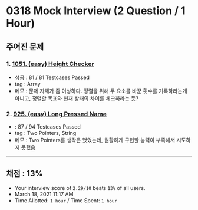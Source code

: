 # 0318 Mock Interview (2 Question / 1 Hour)

## 주어진 문제

### 1. [1051. (easy) Height Checker](https://leetcode.com/problems/height-checker/)

- 성공 : 81 / 81 Testcases Passed
- tag : Array
- 메모 : 문제 자체가 좀 이상하다. 정렬을 위해 두 요소를 바꾼 횟수를 기록하라는게 아니고, 정렬할 목표와 현재 상태의 차이를 체크하라는 듯?

### 2. [925. (easy) Long Pressed Name](https://leetcode.com/problems/long-pressed-name/discuss/?currentPage=1&orderBy=most_votes&query=)

-  : 87 / 94 Testcases Passed
- tag : Two Pointers, String
- 메모 : Two Pointers를 생각은 했었는데, 원활하게 구현할 능력이 부족해서 시도하지 못했음

---

## 채점 : 13%

- Your interview score of `2.29/10` beats `13%` of all users.
- March 18, 2021 11:17 AM
- Time Allotted: `1 hour` / Time Spent: `1 hour`
